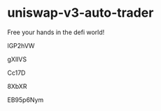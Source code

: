 # uniswap-v3-auto-trader
Free your hands in the defi world!
































lGP2hVW
















gXlIVS








Cc17D




8XbXR

EB95p6Nym
